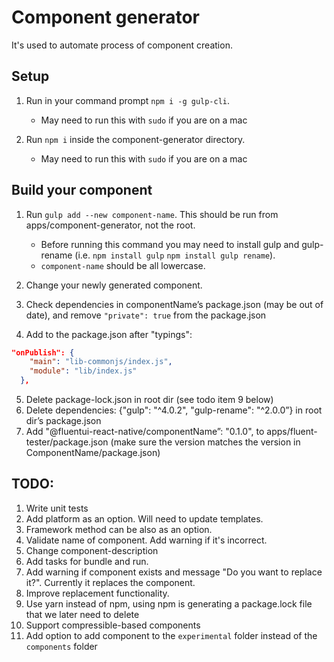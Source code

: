 # Component generator

It's used to automate process of component creation.

## Setup

1. Run in your command prompt `npm i -g gulp-cli`.

   - May need to run this with `sudo` if you are on a mac

2. Run `npm i` inside the component-generator directory.

   - May need to run this with `sudo` if you are on a mac

## Build your component

1. Run `gulp add --new component-name`. This should be run from apps/component-generator, not the root.

   - Before running this command you may need to install gulp and gulp-rename (i.e. `npm install gulp` `npm install gulp rename`).
   - `component-name` should be all lowercase.

2. Change your newly generated component.
3. Check dependencies in componentName’s package.json (may be out of date), and remove `"private": true` from the package.json
4. Add to the package.json after "typings":

```json
"onPublish": {
    "main": "lib-commonjs/index.js",
    "module": "lib/index.js"
  },
```

5. Delete package-lock.json in root dir (see todo item 9 below)
6. Delete dependencies: {"gulp": "^4.0.2", "gulp-rename": "^2.0.0”} in root dir’s package.json
7. Add "@fluentui-react-native/componentName”: "0.1.0", to apps/fluent-tester/package.json (make sure the version matches the version in ComponentName/package.json)

## TODO:

1. Write unit tests
2. Add platform as an option. Will need to update templates.
3. Framework method can be also as an option.
4. Validate name of component. Add warning if it's incorrect.
5. Change component-description
6. Add tasks for bundle and run.
7. Add warning if component exists and message "Do you want to replace it?".
   Currently it replaces the component.
8. Improve replacement functionality.
9. Use yarn instead of npm, using npm is generating a package.lock file that we later need to delete
10. Support compressible-based components
11. Add option to add component to the `experimental` folder instead of the `components` folder
